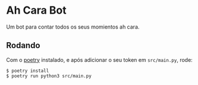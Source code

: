 # Ah Cara Bot

Um bot para contar todos os seus momientos ah cara.

## Rodando

Com o [poetry](https://python-poetry.org/) instalado, e após adicionar o seu token em `src/main.py`, rode:

```
$ poetry install
$ poetry run python3 src/main.py
```
